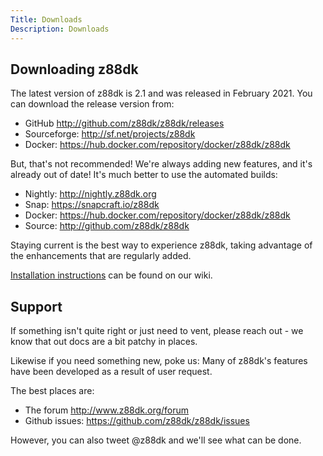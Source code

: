 ```yaml
---
Title: Downloads
Description: Downloads
---
```


## Downloading z88dk

The latest version of z88dk is 2.1 and was released in
February 2021. You can download the release version from:

* GitHub http://github.com/z88dk/z88dk/releases
* Sourceforge: http://sf.net/projects/z88dk
* Docker: https://hub.docker.com/repository/docker/z88dk/z88dk

But, that's not recommended! We're always adding new features, and it's already out of date! It's much better to use the automated builds:

* Nightly: http://nightly.z88dk.org
* Snap: https://snapcraft.io/z88dk
* Docker: https://hub.docker.com/repository/docker/z88dk/z88dk
* Source: http://github.com/z88dk/z88dk

Staying current is the best way to experience z88dk, taking advantage of the enhancements that are regularly
added.

[Installation instructions](https://github.com/z88dk/z88dk/wiki/installation) can be found on our wiki.

## Support

If something isn't quite right or just need to vent, please reach out - we know that out docs are a bit patchy in places.

Likewise if you need something new, poke us: Many of z88dk's features have been developed as a result of user request.

The best places are:

* The forum http://www.z88dk.org/forum
* Github issues: https://github.com/z88dk/z88dk/issues

However, you can also tweet @z88dk and we'll see what can be done.

